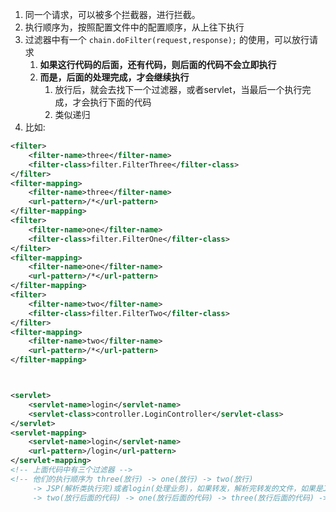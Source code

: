 

1. 同一个请求，可以被多个拦截器，进行拦截。
2. 执行顺序为，按照配置文件中的配置顺序，从上往下执行
3. 过滤器中有一个 `chain.doFilter(request,response);` 的使用，可以放行请求
   1. **如果这行代码的后面，还有代码，则后面的代码不会立即执行**
   2. **而是，后面的处理完成，才会继续执行**
      1. 放行后，就会去找下一个过滤器，或者servlet，当最后一个执行完成，才会执行下面的代码
      2. 类似递归
4. 比如:
```xml
<filter>
    <filter-name>three</filter-name>
    <filter-class>filter.FilterThree</filter-class>
</filter>
<filter-mapping>
    <filter-name>three</filter-name>
    <url-pattern>/*</url-pattern>
</filter-mapping>
<filter>
    <filter-name>one</filter-name>
    <filter-class>filter.FilterOne</filter-class>
</filter>
<filter-mapping>
    <filter-name>one</filter-name>
    <url-pattern>/*</url-pattern>
</filter-mapping>
<filter>
    <filter-name>two</filter-name>
    <filter-class>filter.FilterTwo</filter-class>
</filter>
<filter-mapping>
    <filter-name>two</filter-name>
    <url-pattern>/*</url-pattern>
</filter-mapping>



<servlet>
    <servlet-name>login</servlet-name>
    <servlet-class>controller.LoginController</servlet-class>
</servlet>
<servlet-mapping>
    <servlet-name>login</servlet-name>
    <url-pattern>/login</url-pattern>
</servlet-mapping>
<!-- 上面代码中有三个过滤器 -->
<!-- 他们的执行顺序为 three(放行) -> one(放行) -> two(放行) 
     -> JSP(解析类执行完)或者login(处理业务)，如果转发，解析完转发的文件，如果是JSP，JSP解析完成的类执行完
     -> two(放行后面的代码) -> one(放行后面的代码) -> three(放行后面的代码) -> 浏览器  -->
```